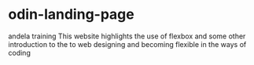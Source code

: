 # odin-landing-page
andela training
 This website highlights the use of flexbox and some other introduction to the to web designing and becoming flexible in the ways of coding